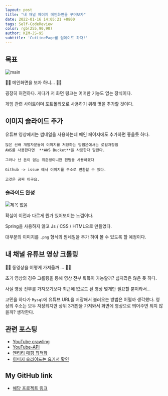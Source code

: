 ```yaml
---
layout: post
title: "내 채널 페이지 메인화면을 꾸며보자"
date: 2022-01-16 14:05:21 +0800
tags: Self-CodeReview
color: rgb(255,90,90)
author: KIM-JS-95
subtitle: 'CutLinePage를 업데이트 하자!'
---
```


## 목표
![main](https://user-images.githubusercontent.com/65659478/149650552-d1e7f3e1-8ddf-4c00-b0c5-7f03e6b4ed0d.png)

🤔🤔 메인화면을 보자 하니... 🤔🤔

굉장히 허전하다. 게다가 저 화면 링크는 어떠한 기능도 없는 장식이다.

게임 관련 사이트이며 포트폴리오로 사용하기 위해 멋을 추가할 것이다.

## 이미지 슬라이드 추가

유튜브 영상에서는 썸네일을 사용하는데 메인 페이지에도 추가하면 좋을듯 하다.

```text
많은 선배 개발자분들이 이미지를 저장하는 방법은에서는 로컬저장법
AWS를 사용한다면  **AWS Bucket**을 사용한다 말한다.

그러나 난 돈이 없는 취준생이니깐 편법을 사용하겠다

Github -> issue 에서 이미지를 주소로 변환할 수 있다.

고것은 공짜 이구요.
```

### 슬라이드 완성
![제목 없음](https://user-images.githubusercontent.com/65659478/149651966-ab0ab521-4fd9-4da4-9d0d-1e042d9b1e38.png)

확실이 이전과 다르게 뭔가 있어보이는 느낌이다.

Spring을 사용하지 않고 Js / CSS / HTML으로 만들었다. 

대부분의 이미지를 `.png` 형식의 썸네일을 추가 하여 볼 수 있도록 할 예정이다.


## 내 채널 유튜브 영상 크롤링

🤔🤔 동영상을 어떻게 가져올까 ... 🤔🤔

초기 영상의 경우 크롤링을 통해 영상 전부 획득이 가능할까? 쉽지많은 않은 듯 하다.

사실 영상 전부를 가져오기보다 최근에 없로드 된 영상 몇개만 필요할 뿐이라서...

고민을 하다가 `Mysql`에 유튜브 URL을 저장해서 불러오는 방법은 어떨까 생각했다. 영상의 주소는 모두 저장되지만 상위 3개만을 가져와서
화면에 영상으로 띄어주면 되지 않을까? 생각한다.

## 관련 포스팅

* [YouTube crawling](https://chulkang.tistory.com/65)
* [YouTube-API](https://developers.google.com/youtube/player_parameters?hl=ko#Manual_IFrame_Embeds)
* [엔티티 매핑 최적화](https://kim-js-95.github.io/2022/01/09/%EA%B0%9D%EC%B2%B4-%EB%A7%A4%ED%95%91.html)
* [이미지 슬라이드는 요기서 확인](http://kenwheeler.github.io/slick/)



## My GitHub link
* [해당 프로젝트 링크](https://github.com/KIM-JS-95/CutLinePages)